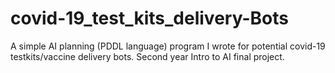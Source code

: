 # covid-19_test_kits_delivery-Bots
A simple AI planning (PDDL language) program I wrote for potential covid-19 testkits/vaccine delivery bots. Second year Intro to AI final project.

